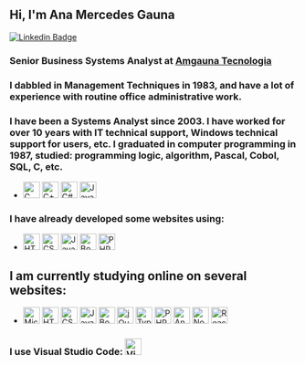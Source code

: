 
## Hi, I'm Ana Mercedes Gauna

[![Linkedin Badge](https://img.shields.io/badge/-LinkedIn-blue?style=flat-square&logo=Linkedin&logoColor=white&link=https://www.linkedin.com/in/amgauna/)](https://www.linkedin.com/in/amgauna/) 

### Senior Business Systems Analyst at <a href="https://www.amgauna.com.br" target="_blank">Amgauna Tecnologia</a> 

### I dabbled in Management Techniques in 1983, and have a lot of experience with routine office administrative work.
 
### I have been a Systems Analyst since 2003. I have worked for over 10 years with IT technical support, Windows technical support for users, etc. I graduated in computer programming in 1987, studied: programming logic, algorithm, Pascal, Cobol, SQL, C, etc. 
- <a><img src="https://github.com/tomchen/stack-icons/blob/master/logos/c.svg" alt="C" width="29px" height="29px"></a>
<a><img src="https://github.com/tomchen/stack-icons/blob/master/logos/c-sharp.svg" alt="C++" width="29px" height="29px"></a>
<a><img src="https://github.com/tomchen/stack-icons/blob/master/logos/c-plusplus.svg" alt="C#" width="29px" height="29px"></a>
<a><img src="https://github.com/tomchen/stack-icons/blob/master/logos/java.svg" alt="Java" width="29px" height="29px"></a>

### I have already developed some websites using: 
- <a href="https://www.w3.org/TR/html5/" title="HTML5"><img src="https://github.com/tomchen/stack-icons/blob/master/logos/html-5.svg" alt="HTML5" width="29px" height="29px"></a>
<a href="https://www.w3.org/TR/CSS/" title="CSS3"><img src="https://github.com/tomchen/stack-icons/blob/master/logos/css-3.svg" alt="CSS3" width="29px" height="29px"></a>
<a href="https://developer.mozilla.org/en-US/docs/Web/JavaScript" title="JavaScript"><img src="https://github.com/tomchen/stack-icons/blob/master/logos/javascript.svg" alt="JavaScript" width="29px" height="29px"></a>
<a href="https://getbootstrap.com/" title="Bootstrap"><img src="https://github.com/tomchen/stack-icons/blob/master/logos/bootstrap.svg" alt="Bootstrap" width="29px" height="29px"></a>
<a href="https://php.net/" title="PHP"><img src="https://github.com/tomchen/stack-icons/blob/master/logos/php.svg" alt="PHP" width="29px" height="29px"></a>

## I am currently studying online on several websites: 
- <a><img src="https://github.com/tomchen/stack-icons/blob/master/logos/azure-icon.svg" alt="Microsoft Azure" width="29px" height="29px"></a>
<a href="https://www.w3.org/TR/html5/" title="HTML5"><img src="https://github.com/tomchen/stack-icons/blob/master/logos/html-5.svg" alt="HTML5" width="29px" height="29px"></a>
<a href="https://www.w3.org/TR/CSS/" title="CSS3"><img src="https://github.com/tomchen/stack-icons/blob/master/logos/css-3.svg" alt="CSS3" width="29px" height="29px"></a>
<a href="https://developer.mozilla.org/en-US/docs/Web/JavaScript" title="JavaScript"><img src="https://github.com/tomchen/stack-icons/blob/master/logos/javascript.svg" alt="JavaScript" width="29px" height="29px"></a>
<a href="https://getbootstrap.com/" title="Bootstrap"><img src="https://github.com/tomchen/stack-icons/blob/master/logos/bootstrap.svg" alt="Bootstrap" width="29px" height="29px"></a>
<a href="https://jquery.com/" title="jQuery"><img src="https://github.com/tomchen/stack-icons/blob/master/logos/jquery-icon.svg" alt="jQuery" width="29px" height="29px"></a>
<a href="https://www.typescriptlang.org/" title="Typescript"><img src="https://github.com/tomchen/stack-icons/blob/master/logos/typescript-icon.svg" alt="Typescript" width="29px" height="29px"></a>
<a href="https://php.net/" title="PHP"><img src="https://github.com/tomchen/stack-icons/blob/master/logos/php.svg" alt="PHP" width="29px" height="29px"></a>
<a href="https://angular.io/" title="Angular"><img src="https://github.com/tomchen/stack-icons/blob/master/logos/angular-icon.svg" alt="Angular" width="29px" height="29px"></a>
<a href="https://nodejs.org/" title="Node.js"><img src="https://github.com/tomchen/stack-icons/blob/master/logos/nodejs-icon.svg" alt="Node.js" width="29px" height="29px"></a>
<a href="https://nodejs.org/" title="React.js"><img src="https://github.com/tomchen/stack-icons/blob/master/logos/react.svg" alt="React.js" width="29px" height="29px"></a>

### I use Visual Studio Code: <a href="https://code.visualstudio.com/" title="Visual Studio Code"><img src="https://github.com/tomchen/stack-icons/blob/master/logos/visual-studio-code.svg" alt="Visual Studio Code" width="29px" height="29px"></a>


